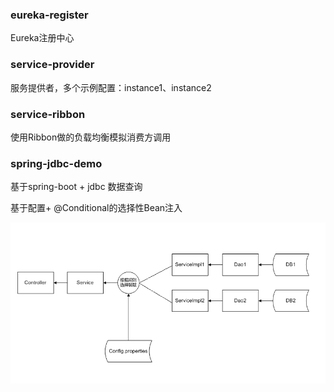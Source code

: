 ### eureka-register

Eureka注册中心

### service-provider

服务提供者，多个示例配置：instance1、instance2

### service-ribbon

使用Ribbon做的负载均衡模拟消费方调用

### spring-jdbc-demo

基于spring-boot + jdbc 数据查询

基于配置+ @Conditional的选择性Bean注入

![示意图](https://github.com/nmyphp/spring-cloud-demo/blob/develop/doc/Conditional-impl.png)
